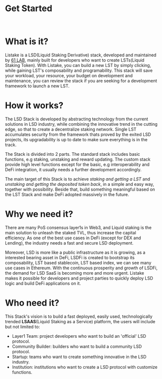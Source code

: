 # Get Started
&nbsp;

# What is it?

Listake is a LSD(Liquid Staking Derivative) stack, developed and maintained by [61 LAB](https://61lab.io/#), mainly built for developers who want to create LSTs(Liquid Staking Token). With Listake, you can build a new LST by simply clicking, while gaining LST's composability and programability. This stack will save your workload, your resource, your budget on development and maintenance, you can review the stack if you are seeking for a development framework to launch a new LST.

# How it works?

The LSD Stack is developed by abstracting technology from the current solutions in LSD industry, while combining the innovative trend in the cutting edge, so that to create a decentralize staking network. Single LST accumulates security from the framework thats proved by the exited LSD projects, its upgradability is up to date to make sure everything is in the track.

The Stack is divided into 2 parts. The standard stack includes basic functions, e.g staking, unstaking and reward updating. The custom stack provide high level functions except for the basic, e.g interoperability and DeFi integration, it usually needs a further development accordingly. 

The main target of this Stack is to achieve *staking and getting a LST* and *unstaking and getting the deposited token back*, in a simple and easy way, together with possibility. Beside that, build something meaningful based on the LST Stack and make DeFi adopted massively in the future.

# Why we need it?

There are many PoS consensus layer1s in Web3, and Liquid staking is the main solution to unleash the staked TVL, thus increase the capital efficiency. As one of the best use cases in DeFi (except for DEX and Lending), the industry needs a fast and secure LSD deployment.

Moreover, LSD is more like a public infrastructure as it is growing, as a interested bearing asset in DeFi, LSDFi is created to bootstrap its composability, LST based stablecoin, LST based index, we can see many use cases in Ethereum. With the continuous prosperity and growth of LSDFi, the demand for LSD SaaS is becoming more and more urgent. Listake makes it possible for developers and project parties to quickly deploy LSD logic and build DeFi applications on it. 

# Who need it?

This Stack's vision is to build a fast deployed, easily used, technologically trended **LSAAS**(Liquid Staking as a Service) platform, the users will include but not limited to:

- Layer1 Team: project developers who want to build an 'official' LSD protocol.
- Community Builder: builders who want to build a community LSD protocol.
- Startup: teams who want to create something innovative in the LSD industry.
- Institution: institutions who want to create a LSD protocol with customize functions.